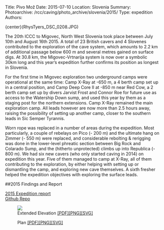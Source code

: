Title: Pivo Mož
Date: 2015-07-10
Location: Slovenia
Summary:
Photoarchive: /rcc/caving/photo_archive/slovenia/2015/
Type: expedition
Authors:

{center}(RhysTyers_DSC_0208.JPG)

The 20th ICCC to Migovec, North West Slovenia took place between July 10th and August 16th 2015. A total of 23 British cavers and 4 Slovenes contributed to the exploration of the cave system, which amounts to 2.2 km of additional passage below 600 m and several metres gained on surface digs. At 30.8 km, the Migovec-Vrtnarija system is now over a symbolic 30km long and this year’s expedition further confirms its position as longest in Slovenia.

For the first time in Migovec exploration two underground camps were operational at the same time: Camp X-Ray at -650 m, a 4 berth camp set up in a central position, and Camp Deep Core II at -850 m near Red Cow, a 2 berth camp set up by divers Jarvist Frost and Connor Roe for future use as access to the Watership Down sump, and used this year by them as a staging post for the northern extensions. Camp X-Ray remained the main exploration camp. All leads however are now more than 2.5 hours away, raising the possibility of setting up another camp, closer to the southern leads in Sic Semper Tyrannis.

Worn rope was replaced in a number of areas during the expedition. Most particularly, a couple of rebelays on Pico (- 200 m) and the ultimate hang on Zimmer (- 550 m) were replaced, and considerable rebolting & rerigging was done in the lower-level phreatic section between Big Rock and Colarado Sump, and the (hitherto unprotected) climbs up into Republica (- 800 m). We had six new cavers (who only started caving in 2014) on expedition this year. Five of them managed to camp at X-Ray, all of them contributing to the exploration, by either helping with setting up or dismantling the camp, and exploring new cave themselves. A sixth fresher helped the expedition objectives with exploring the surface leads.

##2015 Findings and Report

<a href="/caving/FILES/expeditions/slovenia/slov2015/PivoMozExpeditionReport.pdf">2015 Expedition report</a><br>
<a href="https://github.com/jarvist/migovecsurveydata">Github Repo</a>

<figure class="article-img-center">
<a href="/caving/FILES/expeditions/slovenia/slov2015/2015-SistemMigovec-ExtendedElevation-ENG.pdf">
<img src="/caving/FILES/expeditions/slovenia/slov2015/2015-SistemMigovec-ExtendedElevation-ENG-small.png" naptha_cursor="text"></a>
<figcaption>
Extended Elevation <a href="/caving/FILES/expeditions/slovenia/slov2015/2015-SistemMigovec-ExtendedElevation-ENG.pdf">[PDF]</a><a href="/caving/FILES/expeditions/slovenia/slov2015/2015-SistemMigovec-ExtendedElevation-ENG.png">[PNG]</a><a href="/caving/FILES/expeditions/slovenia/slov2015/2015-SistemMigovec-ExtendedElevation-ENG.svg">[SVG]</a>
</figcaption>
</figure>

<figure class="article-img-center">
<a href="/caving/FILES/expeditions/slovenia/slov2015/2015-SistemMigovec-Plan-ENG.pdf">
<img src="/caving/FILES/expeditions/slovenia/slov2015/2015-SistemMigovec-Plan-ENG-small.png" title="" style=""></a>
<figcaption>
Plan <a href="/caving/FILES/expeditions/slovenia/slov2015/2015-SistemMigovec-Plan-ENG.pdf">[PDF]</a><a href="/caving/FILES/expeditions/slovenia/slov2015/2015-SistemMigovec-Plan-ENG.png">[PNG]</a><a href="/caving/FILES/expeditions/slovenia/slov2015/2015-SistemMigovec-Plan-ENG.svg">[SVG]</a>
</figcaption>
</figure>
